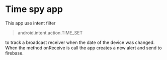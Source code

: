 # Time spy app

This app use intent filter

> android.intent.action.TIME_SET

to track a broadcast receiver when the date of the device was changed.
When the method onReceive is call the app creates a new alert and send to firebase.
